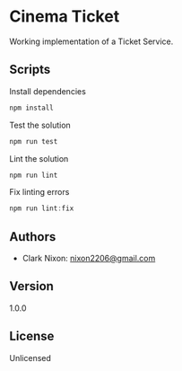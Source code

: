 # Cinema Ticket

Working implementation of a Ticket Service.

## Scripts

Install dependencies

```powershell
npm install
```

Test the solution

```powershell
npm run test
```

Lint the solution

```powershell
npm run lint
```

Fix linting errors

```powershell
npm run lint:fix
```

## Authors

-   Clark Nixon: nixon2206@gmail.com

## Version

1.0.0

## License

Unlicensed
